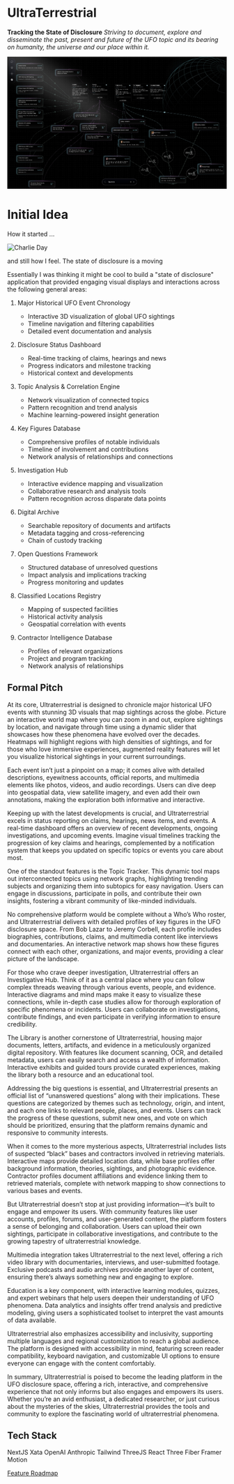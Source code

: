 # UltraTerrestrial

**Tracking the State of Disclosure**
_Striving to document, explore and disseminate the past, present and future of the UFO topic and its bearing on humanity, the universe and our place within it._

![Example Image](./preview.jpeg)

# Initial Idea

How it started ...

![Charlie Day](apps/app/docs/charlie-day.gif)

and still how I feel. The state of disclosure is a moving

Essentially I was thinking it might be cool to build a "state of disclosure" application that provided engaging visual displays and interactions across the following general areas:

1. Major Historical UFO Event Chronology
    - Interactive 3D visualization of global UFO sightings
    - Timeline navigation and filtering capabilities
    - Detailed event documentation and analysis

2. Disclosure Status Dashboard
    - Real-time tracking of claims, hearings and news
    - Progress indicators and milestone tracking
    - Historical context and developments

3. Topic Analysis & Correlation Engine
    - Network visualization of connected topics
    - Pattern recognition and trend analysis
    - Machine learning-powered insight generation

4. Key Figures Database
    - Comprehensive profiles of notable individuals
    - Timeline of involvement and contributions
    - Network analysis of relationships and connections

5. Investigation Hub
    - Interactive evidence mapping and visualization
    - Collaborative research and analysis tools
    - Pattern recognition across disparate data points

6. Digital Archive
    - Searchable repository of documents and artifacts
    - Metadata tagging and cross-referencing
    - Chain of custody tracking

7. Open Questions Framework
    - Structured database of unresolved questions
    - Impact analysis and implications tracking
    - Progress monitoring and updates

8. Classified Locations Registry
    - Mapping of suspected facilities
    - Historical activity analysis
    - Geospatial correlation with events

9. Contractor Intelligence Database
    - Profiles of relevant organizations
    - Project and program tracking
    - Network analysis of relationships

## Formal Pitch

At its core, Ultraterrestrial is designed to chronicle major historical UFO events with stunning 3D visuals that map sightings across the globe. Picture an interactive world map where you can zoom in and out, explore sightings by location, and navigate through time using a dynamic slider that showcases how these phenomena have evolved over the decades. Heatmaps will highlight regions with high densities of sightings, and for those who love immersive experiences, augmented reality features will let you visualize historical sightings in your current surroundings.

Each event isn’t just a pinpoint on a map; it comes alive with detailed descriptions, eyewitness accounts, official reports, and multimedia elements like photos, videos, and audio recordings. Users can dive deep into geospatial data, view satellite imagery, and even add their own annotations, making the exploration both informative and interactive.

Keeping up with the latest developments is crucial, and Ultraterrestrial excels in status reporting on claims, hearings, news items, and events. A real-time dashboard offers an overview of recent developments, ongoing investigations, and upcoming events. Imagine visual timelines tracking the progression of key claims and hearings, complemented by a notification system that keeps you updated on specific topics or events you care about most.

One of the standout features is the Topic Tracker. This dynamic tool maps out interconnected topics using network graphs, highlighting trending subjects and organizing them into subtopics for easy navigation. Users can engage in discussions, participate in polls, and contribute their own insights, fostering a vibrant community of like-minded individuals.

No comprehensive platform would be complete without a Who’s Who roster, and Ultraterrestrial delivers with detailed profiles of key figures in the UFO disclosure space. From Bob Lazar to Jeremy Corbell, each profile includes biographies, contributions, claims, and multimedia content like interviews and documentaries. An interactive network map shows how these figures connect with each other, organizations, and major events, providing a clear picture of the landscape.

For those who crave deeper investigation, Ultraterrestrial offers an Investigative Hub. Think of it as a central place where you can follow complex threads weaving through various events, people, and evidence. Interactive diagrams and mind maps make it easy to visualize these connections, while in-depth case studies allow for thorough exploration of specific phenomena or incidents. Users can collaborate on investigations, contribute findings, and even participate in verifying information to ensure credibility.

The Library is another cornerstone of Ultraterrestrial, housing major documents, letters, artifacts, and evidence in a meticulously organized digital repository. With features like document scanning, OCR, and detailed metadata, users can easily search and access a wealth of information. Interactive exhibits and guided tours provide curated experiences, making the library both a resource and an educational tool.

Addressing the big questions is essential, and Ultraterrestrial presents an official list of “unanswered questions” along with their implications. These questions are categorized by themes such as technology, origin, and intent, and each one links to relevant people, places, and events. Users can track the progress of these questions, submit new ones, and vote on which should be prioritized, ensuring that the platform remains dynamic and responsive to community interests.

When it comes to the more mysterious aspects, Ultraterrestrial includes lists of suspected “black” bases and contractors involved in retrieving materials. Interactive maps provide detailed location data, while base profiles offer background information, theories, sightings, and photographic evidence. Contractor profiles document affiliations and evidence linking them to retrieved materials, complete with network mapping to show connections to various bases and events.

But Ultraterrestrial doesn’t stop at just providing information—it’s built to engage and empower its users. With community features like user accounts, profiles, forums, and user-generated content, the platform fosters a sense of belonging and collaboration. Users can upload their own sightings, participate in collaborative investigations, and contribute to the growing tapestry of ultraterrestrial knowledge.

Multimedia integration takes Ultraterrestrial to the next level, offering a rich video library with documentaries, interviews, and user-submitted footage. Exclusive podcasts and audio archives provide another layer of content, ensuring there’s always something new and engaging to explore.

Education is a key component, with interactive learning modules, quizzes, and expert webinars that help users deepen their understanding of UFO phenomena. Data analytics and insights offer trend analysis and predictive modeling, giving users a sophisticated toolset to interpret the vast amounts of data available.

Ultraterrestrial also emphasizes accessibility and inclusivity, supporting multiple languages and regional customization to reach a global audience. The platform is designed with accessibility in mind, featuring screen reader compatibility, keyboard navigation, and customizable UI options to ensure everyone can engage with the content comfortably.

In summary, Ultraterrestrial is poised to become the leading platform in the UFO disclosure space, offering a rich, interactive, and comprehensive experience that not only informs but also engages and empowers its users. Whether you’re an avid enthusiast, a dedicated researcher, or just curious about the mysteries of the skies, Ultraterrestrial provides the tools and community to explore the fascinating world of ultraterrestrial phenomena.

## Tech Stack

NextJS
Xata
OpenAI
Anthropic
Tailwind
ThreeJS
React Three Fiber
Framer Motion

[Feature Roadmap](./apps/app/docs/roadmap.md)
